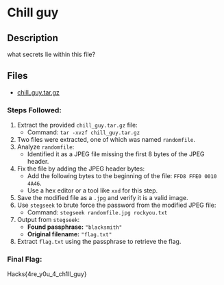 # Chill guy

## Description

what secrets lie within this file?

## Files

* [chill_guy.tar.gz](<files/chill_guy.tar.gz>)

### Steps Followed:

1. Extract the provided `chill_guy.tar.gz` file:
   - Command: `tar -xvzf chill_guy.tar.gz`
2. Two files were extracted, one of which was named `randomfile`.
3. Analyze `randomfile`:
   - Identified it as a JPEG file missing the first 8 bytes of the JPEG header.
4. Fix the file by adding the JPEG header bytes:
   - Add the following bytes to the beginning of the file: `FFD8 FFE0 0010 4A46`.
   - Use a hex editor or a tool like `xxd` for this step.
5. Save the modified file as a `.jpg` and verify it is a valid image.
6. Use `stegseek` to brute force the password from the modified JPEG file:
   - Command: `stegseek randomfile.jpg rockyou.txt`
7. Output from `stegseek`:
   - **Found passphrase:** `"blacksmith"`
   - **Original filename:** `"flag.txt"`
8. Extract `flag.txt` using the passphrase to retrieve the flag.

### Final Flag:
Hacks{4re_y0u_4_ch1ll_guy}





